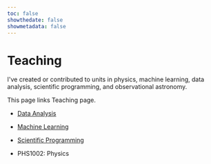 ```yaml
---
toc: false
showthedate: false
showmetadata: false
---
```



# Teaching

I've created or contributed to units in physics, machine learning, data analysis, scientific programming, and observational astronomy.

This page links 
Teaching page.


- [Data Analysis](data-analysis/)

- [Machine Learning](machine-learning/)

- [Scientific Programming](scientific-programming/)

- PHS1002: Physics


